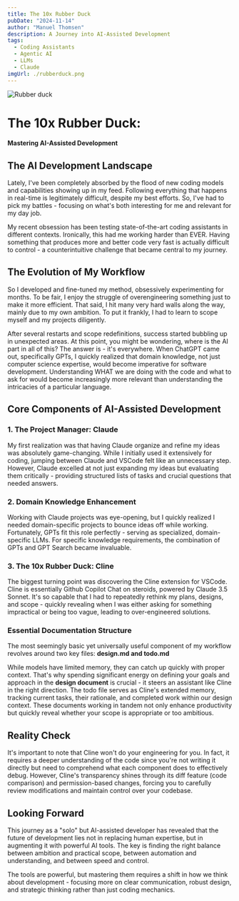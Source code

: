 ```yaml
---
title: The 10x Rubber Duck
pubDate: "2024-11-14"
author: "Manuel Thomsen"
description: A Journey into AI-Assisted Development
tags:
  - Coding Assistants
  - Agentic AI
  - LLMs
  - Claude
imgUrl: ./rubberduck.png
---
```


![Rubber duck](./rubberduck.png)

# The 10x Rubber Duck: 
#### Mastering AI-Assisted Development

## The AI Development Landscape
Lately, I've been completely absorbed by the flood of new coding models and capabilities showing up in my feed. Following everything that happens in real-time is legitimately difficult, despite my best efforts. So, I've had to pick my battles - focusing on what's both interesting for me and relevant for my day job.

My recent obsession has been testing state-of-the-art coding assistants in different contexts. Ironically, this had me working harder than EVER. Having something that produces more and better code very fast is actually difficult to control - a counterintuitive challenge that became central to my journey.

## The Evolution of My Workflow
So I developed and fine-tuned my method, obsessively experimenting for months. To be fair, I enjoy the struggle of overengineering something just to make it more efficient. That said, I hit many very hard walls along the way, mainly due to my own ambition. To put it frankly, I had to learn to scope myself and my projects diligently.

After several restarts and scope redefinitions, success started bubbling up in unexpected areas. At this point, you might be wondering, where is the AI part in all of this? The answer is - it's everywhere. When ChatGPT came out, specifically GPTs, I quickly realized that domain knowledge, not just computer science expertise, would become imperative for software development. Understanding WHAT we are doing with the code and what to ask for would become increasingly more relevant than understanding the intricacies of a particular language.

## Core Components of AI-Assisted Development

### 1. The Project Manager: Claude
My first realization was that having Claude organize and refine my ideas was absolutely game-changing. While I initially used it extensively for coding, jumping between Claude and VSCode felt like an unnecessary step. However, Claude excelled at not just expanding my ideas but evaluating them critically - providing structured lists of tasks and crucial questions that needed answers.

### 2. Domain Knowledge Enhancement
Working with Claude projects was eye-opening, but I quickly realized I needed domain-specific projects to bounce ideas off while working. Fortunately, GPTs fit this role perfectly - serving as specialized, domain-specific LLMs. For specific knowledge requirements, the combination of GPTs and GPT Search became invaluable.

### 3. The 10x Rubber Duck: Cline
The biggest turning point was discovering the Cline extension for VSCode. Cline is essentially Github Copilot Chat on steroids, powered by Claude 3.5 Sonnet. It's so capable that I had to repeatedly rethink my plans, designs, and scope - quickly revealing when I was either asking for something impractical or being too vague, leading to over-engineered solutions.

### Essential Documentation Structure
The most seemingly basic yet universally useful component of my workflow revolves around two key files: **design.md and todo.md**

While models have limited memory, they can catch up quickly with proper context. That's why spending significant energy on defining your goals and approach in the **design document** is crucial - it steers an assistant like Cline in the right direction. The todo file serves as Cline's extended memory, tracking current tasks, their rationale, and completed work within our design context. These documents working in tandem not only enhance productivity but quickly reveal whether your scope is appropriate or too ambitious.

## Reality Check
It's important to note that Cline won't do your engineering for you. In fact, it requires a deeper understanding of the code since you're not writing it directly but need to comprehend what each component does to effectively debug. However, Cline's transparency shines through its diff feature (code comparison) and permission-based changes, forcing you to carefully review modifications and maintain control over your codebase.

## Looking Forward
This journey as a "solo" but AI-assisted developer has revealed that the future of development lies not in replacing human expertise, but in augmenting it with powerful AI tools. The key is finding the right balance between ambition and practical scope, between automation and understanding, and between speed and control.

The tools are powerful, but mastering them requires a shift in how we think about development - focusing more on clear communication, robust design, and strategic thinking rather than just coding mechanics.
